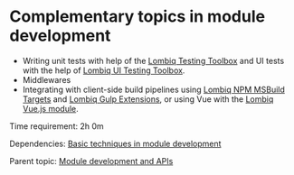 # Complementary topics in module development

- Writing unit tests with help of the [Lombiq Testing Toolbox](https://github.com/Lombiq/Testing-Toolbox) and UI tests with the help of [Lombiq UI Testing Toolbox](https://github.com/Lombiq/UI-Testing-Toolbox).
- Middlewares
- Integrating with client-side build pipelines using [Lombiq NPM MSBuild Targets](https://github.com/Lombiq/NPM-Targets) and [Lombiq Gulp Extensions](https://github.com/Lombiq/Gulp-Extensions), or using Vue with the [Lombiq Vue.js module](https://github.com/Lombiq/Orchard-Vue.js).

Time requirement: 2h 0m

Dependencies: [Basic techniques in module development](BasicTechniquesInModuleDevelopment)

Parent topic: [Module development and APIs](./)
